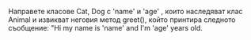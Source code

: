 Направете класове Cat, Dog с 'name' и 'age' , които наследяват клас Animal и извикват неговия метод greet(), който принтира следното съобщение:
"Hi my name is 'name' and I'm 'age' years old.